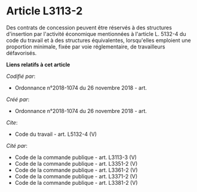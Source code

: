 # Article L3113-2

Des contrats de concession peuvent être réservés à des structures d'insertion par l'activité économique mentionnées à
l'article L. 5132-4 du code du travail et à des structures équivalentes, lorsqu'elles emploient une proportion minimale,
fixée par voie réglementaire, de travailleurs défavorisés.

**Liens relatifs à cet article**

_Codifié par_:

  - Ordonnance n°2018-1074 du 26 novembre 2018 - art.

_Créé par_:

  - Ordonnance n°2018-1074 du 26 novembre 2018 - art.

_Cite_:

  - Code du travail - art. L5132-4 (V)

_Cité par_:

  - Code de la commande publique - art. L3113-3 (V)
  - Code de la commande publique - art. L3351-2 (V)
  - Code de la commande publique - art. L3361-2 (V)
  - Code de la commande publique - art. L3371-2 (V)
  - Code de la commande publique - art. L3381-2 (V)
